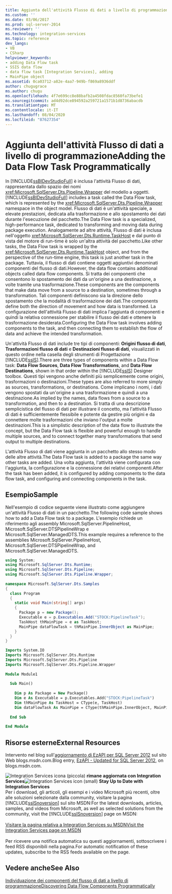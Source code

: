 ```yaml
---
title: Aggiunta dell'attività Flusso di dati a livello di programmazione | Microsoft Docs
ms.custom: ''
ms.date: 03/06/2017
ms.prod: sql-server-2014
ms.reviewer: ''
ms.technology: integration-services
ms.topic: reference
dev_langs:
- VB
- CSharp
helpviewer_keywords:
- adding Data Flow task
- SSIS data flow
- data flow task [Integration Services], adding
- MainPipe object
ms.assetid: 0ca03712-a82e-4aa7-949b-f869a8936ddf
author: chugugrace
ms.author: chugu
ms.openlocfilehash: 4f7e699cc8e88bafb2a4508fdac8560fa73befe1
ms.sourcegitcommit: ad4d92dce894592a259721a1571b1d8736abacdb
ms.translationtype: MT
ms.contentlocale: it-IT
ms.lasthandoff: 08/04/2020
ms.locfileid: "87627354"
---
```

# <a name="adding-the-data-flow-task-programmatically"></a><span data-ttu-id="e7c4d-102">Aggiunta dell'attività Flusso di dati a livello di programmazione</span><span class="sxs-lookup"><span data-stu-id="e7c4d-102">Adding the Data Flow Task Programmatically</span></span>
  <span data-ttu-id="e7c4d-103">In [!INCLUDE[ssBIDevStudioFull](../../includes/ssbidevstudiofull-md.md)] è inclusa l'attività Flusso di dati, rappresentata dallo spazio dei nomi <xref:Microsoft.SqlServer.Dts.Pipeline.Wrapper> del modello a oggetti.</span><span class="sxs-lookup"><span data-stu-id="e7c4d-103">[!INCLUDE[ssBIDevStudioFull](../../includes/ssbidevstudiofull-md.md)] includes a task called the Data Flow task, which is represented by the <xref:Microsoft.SqlServer.Dts.Pipeline.Wrapper> namespace in the object model.</span></span> <span data-ttu-id="e7c4d-104">Flusso di dati è un'attività speciale, a elevate prestazioni, dedicata alla trasformazione e allo spostamento dei dati durante l'esecuzione del pacchetto.</span><span class="sxs-lookup"><span data-stu-id="e7c4d-104">The Data Flow task is a specialized, high-performance task, dedicated to transforming and moving data during package execution.</span></span> <span data-ttu-id="e7c4d-105">Analogamente ad altre attività, Flusso di dati è inclusa nell'oggetto <xref:Microsoft.SqlServer.Dts.Runtime.TaskHost> e dal punto di vista del motore di run-time è solo un'altra attività del pacchetto.</span><span class="sxs-lookup"><span data-stu-id="e7c4d-105">Like other tasks, the Data Flow task is wrapped by the <xref:Microsoft.SqlServer.Dts.Runtime.TaskHost> object, and from the perspective of the run-time engine, this task is just another task in the package.</span></span> <span data-ttu-id="e7c4d-106">Tuttavia, il flusso di dati contiene oggetti aggiuntivi denominati componenti del flusso di dati.</span><span class="sxs-lookup"><span data-stu-id="e7c4d-106">However, the data flow contains additional objects called data flow components.</span></span> <span data-ttu-id="e7c4d-107">Si tratta dei componenti che consentono lo spostamento dei dati da un'origine a una destinazione, a volte tramite una trasformazione.</span><span class="sxs-lookup"><span data-stu-id="e7c4d-107">These components are the components that make data move from a source to a destination, sometimes through a transformation.</span></span> <span data-ttu-id="e7c4d-108">Tali componenti definiscono sia la direzione dello spostamento che la modalità di trasformazione dei dati.</span><span class="sxs-lookup"><span data-stu-id="e7c4d-108">The components define both the direction of movement and how data is transformed.</span></span> <span data-ttu-id="e7c4d-109">La configurazione dell'attività Flusso di dati implica l'aggiunta di componenti e quindi la relativa connessione per stabilire il flusso dei dati e ottenere la trasformazione desiderata.</span><span class="sxs-lookup"><span data-stu-id="e7c4d-109">Configuring the Data Flow task involves adding components to the task, and then connecting them to establish the flow of data and achieve the intended transformation.</span></span>  
  
 <span data-ttu-id="e7c4d-110">Un'attività Flusso di dati include tre tipi di componenti: **Origini flusso di dati**, **Trasformazioni flusso di dati** e **Destinazioni flusso di dati**, visualizzati in questo ordine nella casella degli strumenti di Progettazione [!INCLUDE[ssIS](../../includes/ssis-md.md)].</span><span class="sxs-lookup"><span data-stu-id="e7c4d-110">There are three types of components within a Data Flow task: **Data Flow Sources**, **Data Flow Transformations**, and **Data Flow Destinations**, shown in that order within the [!INCLUDE[ssIS](../../includes/ssis-md.md)] Designer toolbox.</span></span> <span data-ttu-id="e7c4d-111">Questi tipi vengono anche definiti più semplicemente come origini, trasformazioni o destinazioni.</span><span class="sxs-lookup"><span data-stu-id="e7c4d-111">These types are also referred to more simply as sources, transformations, or destinations.</span></span> <span data-ttu-id="e7c4d-112">Come implicano i nomi, i dati vengono spostati da un'origine a una trasformazione e quindi a una destinazione.</span><span class="sxs-lookup"><span data-stu-id="e7c4d-112">As implied by the names, data flows from a source to a transformation, and then to a destination.</span></span> <span data-ttu-id="e7c4d-113">Si tratta di una descrizione semplicistica del flusso di dati per illustrare il concetto, ma l'attività Flusso di dati è sufficientemente flessibile e potente da gestire più origini e da connettere molte trasformazioni che inviano l'output a molte destinazioni.</span><span class="sxs-lookup"><span data-stu-id="e7c4d-113">This is a simplistic description of the data flow to illustrate the concept, but the Data Flow task is flexible and powerful enough to handle multiple sources, and to connect together many transformations that send output to multiple destinations.</span></span>  
  
 <span data-ttu-id="e7c4d-114">L'attività Flusso di dati viene aggiunta in un pacchetto allo stesso modo delle altre attività.</span><span class="sxs-lookup"><span data-stu-id="e7c4d-114">The Data Flow task is added to a package the same way other tasks are added.</span></span> <span data-ttu-id="e7c4d-115">Una volta aggiunta, l'attività viene configurata con l'aggiunta, la configurazione e la connessione dei relativi componenti.</span><span class="sxs-lookup"><span data-stu-id="e7c4d-115">After the task has been added, it is configured by adding components to the data flow task, and configuring and connecting components in the task.</span></span>  
  
## <a name="sample"></a><span data-ttu-id="e7c4d-116">Esempio</span><span class="sxs-lookup"><span data-stu-id="e7c4d-116">Sample</span></span>  
 <span data-ttu-id="e7c4d-117">Nell'esempio di codice seguente viene illustrato come aggiungere un'attività Flusso di dati in un pacchetto.</span><span class="sxs-lookup"><span data-stu-id="e7c4d-117">The following code sample shows how to add a Data Flow task to a package.</span></span> <span data-ttu-id="e7c4d-118">L'esempio richiede un riferimento agli assembly Microsoft.SqlServer.PipelineHost, Microsoft.SqlServer.DTSPipelineWrap e Microsoft.SqlServer.ManagedDTS.</span><span class="sxs-lookup"><span data-stu-id="e7c4d-118">This example requires a reference to the assemblies Microsoft.SqlServer.PipelineHost, Microsoft.SqlServer.DTSPipelineWrap, and Microsoft.SqlServer.ManagedDTS.</span></span>  
  
```csharp  
using System;  
using Microsoft.SqlServer.Dts.Runtime;  
using Microsoft.SqlServer.Dts.Pipeline;  
using Microsoft.SqlServer.Dts.Pipeline.Wrapper;  
  
namespace Microsoft.SqlServer.Dts.Samples  
{  
  class Program  
  {  
    static void Main(string[] args)  
    {  
      Package p = new Package();  
      Executable e = p.Executables.Add("STOCK:PipelineTask");  
      TaskHost thMainPipe = e as TaskHost;  
      MainPipe dataFlowTask = thMainPipe.InnerObject as MainPipe;   
    }  
  }  
}  
```  
  
```vb  
Imports System.IO  
Imports Microsoft.SqlServer.Dts.Runtime  
Imports Microsoft.SqlServer.Dts.Pipeline  
Imports Microsoft.SqlServer.Dts.Pipeline.Wrapper  
  
Module Module1  
  
  Sub Main()  
  
    Dim p As Package = New Package()  
    Dim e As Executable = p.Executables.Add("STOCK:PipelineTask")  
    Dim thMainPipe As TaskHost = CType(e, TaskHost)  
    Dim dataFlowTask As MainPipe = CType(thMainPipe.InnerObject, MainPipe)  
  
  End Sub  
  
End Module  
```  
  
## <a name="external-resources"></a><span data-ttu-id="e7c4d-119">Risorse esterne</span><span class="sxs-lookup"><span data-stu-id="e7c4d-119">External Resources</span></span>  
 <span data-ttu-id="e7c4d-120">Intervento nel blog sull'[aggiornamento di EzAPI per SQL Server 2012](https://go.microsoft.com/fwlink/?LinkId=243223) sul sito Web blogs.msdn.com.</span><span class="sxs-lookup"><span data-stu-id="e7c4d-120">Blog entry, [EzAPI - Updated for SQL Server 2012](https://go.microsoft.com/fwlink/?LinkId=243223), on blogs.msdn.com.</span></span>  
  
<span data-ttu-id="e7c4d-121">![Integration Services icona (piccola)](../media/dts-16.gif "Icona di Integration Services (piccola)")  **rimane aggiornata con Integration Services**</span><span class="sxs-lookup"><span data-stu-id="e7c4d-121">![Integration Services icon (small)](../media/dts-16.gif "Integration Services icon (small)")  **Stay Up to Date with Integration Services**</span></span><br /> <span data-ttu-id="e7c4d-122">Per i download, gli articoli, gli esempi e i video Microsoft più recenti, oltre alle soluzioni selezionate dalla community, visitare la pagina [!INCLUDE[ssISnoversion](../../includes/ssisnoversion-md.md)] sul sito MSDN:</span><span class="sxs-lookup"><span data-stu-id="e7c4d-122">For the latest downloads, articles, samples, and videos from Microsoft, as well as selected solutions from the community, visit the [!INCLUDE[ssISnoversion](../../includes/ssisnoversion-md.md)] page on MSDN:</span></span><br /><br /> [<span data-ttu-id="e7c4d-123">Visitare la pagina relativa a Integration Services su MSDN</span><span class="sxs-lookup"><span data-stu-id="e7c4d-123">Visit the Integration Services page on MSDN</span></span>](https://go.microsoft.com/fwlink/?LinkId=136655)<br /><br /> <span data-ttu-id="e7c4d-124">Per ricevere una notifica automatica su questi aggiornamenti, sottoscrivere i feed RSS disponibili nella pagina.</span><span class="sxs-lookup"><span data-stu-id="e7c4d-124">For automatic notification of these updates, subscribe to the RSS feeds available on the page.</span></span>  
  
## <a name="see-also"></a><span data-ttu-id="e7c4d-125">Vedere anche</span><span class="sxs-lookup"><span data-stu-id="e7c4d-125">See Also</span></span>  
 [<span data-ttu-id="e7c4d-126">Individuazione dei componenti del flusso di dati a livello di programmazione</span><span class="sxs-lookup"><span data-stu-id="e7c4d-126">Discovering Data Flow Components Programmatically</span></span>](../building-packages-programmatically/discovering-data-flow-components-programmatically.md)  
  
  
